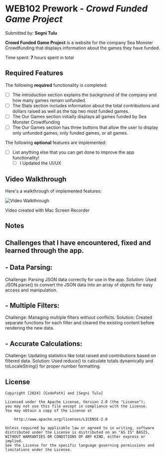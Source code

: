 # WEB102 Prework - *Crowd Funded Game Project*

Submitted by: **Segni Tulu**

**Crowd Funded Game Project** is a website for the company Sea Monster Crowdfunding that displays information about the games they have funded.

Time spent: **7** hours spent in total

## Required Features

The following **required** functionality is completed:

* [ ] The introduction section explains the background of the company and how many games remain unfunded.
* [ ] The Stats section includes information about the total contributions and dollars raised as well as the top two most funded games.
* [ ] The Our Games section initially displays all games funded by Sea Monster Crowdfunding
* [ ] The Our Games section has three buttons that allow the user to display only unfunded games, only funded games, or all games.

The following **optional** features are implemented:

* [ ] List anything else that you can get done to improve the app functionality!
    - [ ] I Updated the UI/UX

## Video Walkthrough

Here's a walkthrough of implemented features:

<img src='https://drive.google.com/file/d/15fM6RxgUYu-gmMrxGu4rLy10iTr4lYa3/view?usp=sharing](https://drive.google.com/file/d/15fM6RxgUYu-gmMrxGu4rLy10iTr4lYa3/view?usp=sharing' title='Video Walkthrough' width='' alt='Video Walkthrough' />

Video created with Mac Screen Recorder

## Notes

## Challenges that I have encountered, fixed and learned through the app. 

## - Data Parsing:
Challenge: Parsing JSON data correctly for use in the app.
Solution: Used JSON.parse() to convert the JSON data into an array of objects for easy access and manipulation.

## - Multiple Filters:
Challenge: Managing multiple filters without conflicts.
Solution: Created separate functions for each filter and cleared the existing content before rendering the new data.

## - Accurate Calculations:
Challenge: Updating statistics like total raised and contributions based on filtered data.
Solution: Used reduce() to calculate totals dynamically and toLocaleString() for proper number formatting.

## License

    Copyright [2024] [CodePath] and [Segni Tulu]

    Licensed under the Apache License, Version 2.0 (the "License");
    you may not use this file except in compliance with the License.
    You may obtain a copy of the License at

        http://www.apache.org/licenses/LICENSE-2.0

    Unless required by applicable law or agreed to in writing, software
    distributed under the License is distributed on an "AS IS" BASIS,
    WITHOUT WARRANTIES OR CONDITIONS OF ANY KIND, either express or implied.
    See the License for the specific language governing permissions and
    limitations under the License.
